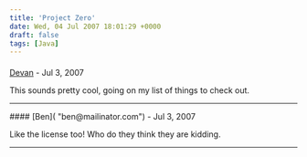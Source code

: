 ```yaml
---
title: 'Project Zero'
date: Wed, 04 Jul 2007 18:01:29 +0000
draft: false
tags: [Java]
---
```



#### 
[Devan](http://dgoodwin.dangerouslyinc.com "dgoodwin@dangerouslyinc.com") - <time datetime="2007-07-04 15:04:08">Jul 3, 2007</time>

This sounds pretty cool, going on my list of things to check out.
<hr />
#### 
[Ben]( "ben@mailinator.com") - <time datetime="2007-07-04 19:04:54">Jul 3, 2007</time>

Like the license too! Who do they think they are kidding.
<hr />
